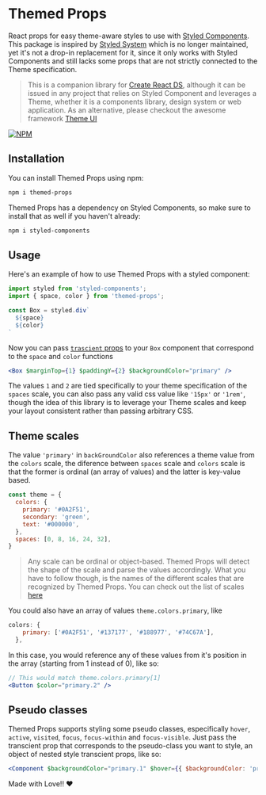 # Themed Props

React props for easy theme-aware styles to use with [Styled Components](https://styled-components.com/). This package is inspired by [Styled System](https://styled-system.com/) which is no longer maintained, yet it's not a drop-in replacement for it, since it only works with Styled Components and still lacks some props that are not strictly connected to the Theme specification.

> This is a companion library for [Create React DS](https://github.com/fristaildg/create-react-ds), although it can be issued in any project that relies on Styled Component and leverages a Theme, whether it is a components library, design system or web application. As an alternative, please checkout the awesome framework [Theme UI](https://theme-ui.com/)

[![NPM](https://img.shields.io/npm/v/themed-props)](https://www.npmjs.com/package/themed-props)

## Installation

You can install Themed Props using npm:

```sh
npm i themed-props
```

Themed Props has a dependency on Styled Components, so make sure to install that as well if you haven't already:

```sh
npm i styled-components
```

## Usage

Here's an example of how to use Themed Props with a styled component:

```jsx
import styled from 'styled-components';
import { space, color } from 'themed-props';

const Box = styled.div`
  ${space}
  ${color}
`
```
Now you can pass [`trascient` props](https://styled-components.com/docs/faqs#transient-props-since-51) to your `Box` component that correspond to the `space` and `color` functions

```jsx
<Box $marginTop={1} $paddingY={2} $backgroundColor="primary" />
```

The values `1` and `2` are tied specifically to your theme specification of the `spaces` scale, you can also pass any valid css value like `'15px'` or `'1rem'`, though the idea of this library is to leverage your Theme scales and keep your layout consistent rather than passing arbitrary CSS.

## Theme scales

The value `'primary'` in `backGroundColor` also references a theme value from the `colors` scale, the diference between `spaces` scale and `colors` scale is that the former is ordinal (an array of values) and the latter is key-value based.

```js
const theme = {
  colors: {
    primary: '#0A2F51',
    secondary: 'green',
    text: '#000000',
  },
  spaces: [0, 8, 16, 24, 32],
}
```

> Any scale can be ordinal or object-based. Themed Props will detect the shape of the scale and parse the values accordingly. What you have to follow though, is the names of the different scales that are recognized by Themed Props. You can check out the list of scales [here](src/mockTheme.ts)

You could also have an array of values `theme.colors.primary`, like

```js
colors: {
    primary: ['#0A2F51', '#137177', '#188977', '#74C67A'],
  },
```

In this case, you would reference any of these values from it's position in the array (starting from 1 instead of 0), like so:

```jsx
// This would match theme.colors.primary[1]
<Button $color="primary.2" />
```

## Pseudo classes

Themed Props supports styling some pseudo classes, especifically `hover`, `active`, `visited`, `focus`, `focus-within` and `focus-visible`. Just pass the transcient prop that corresponds to the pseudo-class you want to style, an object of nested style transcient props, like so:

```jsx
<Component $backgroundColor="primary.1" $hover={{ $backgroundColor: 'primary.2' }} />
```

Made with Love!! ❤️
